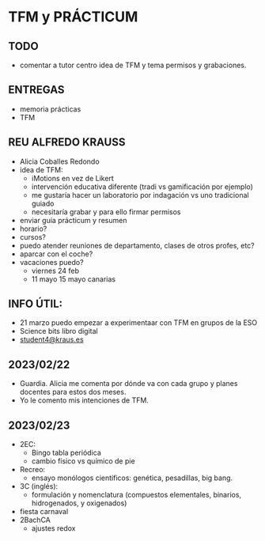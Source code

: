 # TFM y PRÁCTICUM

## TODO
- comentar a tutor centro idea de TFM y tema permisos y grabaciones.

## ENTREGAS
- memoria prácticas
- TFM

## REU ALFREDO KRAUSS
- Alicia Coballes Redondo
- idea de TFM:
    - iMotions en vez de Likert
    - intervención educativa diferente (tradi vs gamificación por ejemplo)
    - me gustaría hacer un laboratorio por indagación vs uno tradicional guiado
    - necesitaría grabar y para ello firmar permisos
- enviar guía prácticum y resumen
- horario?
- cursos?
- puedo atender reuniones de departamento, clases de otros profes, etc?
- aparcar con el coche?
- vacaciones puedo? 
    - viernes 24 feb
    - 11 mayo 15 mayo canarias

## INFO ÚTIL:
- 21 marzo puedo empezar a experimentaar con TFM en grupos de la ESO
- Science bits libro digital
- student4@kraus.es

## 2023/02/22
- Guardia. Alicia me comenta por dónde va con cada grupo y planes docentes para estos dos meses.
- Yo le comento mis intenciones de TFM. 
## 2023/02/23
- 2EC:
    - Bingo tabla periódica
    - cambio físico vs químico de pie
- Recreo:
    - ensayo monólogos científicos: genética, pesadillas, big bang.
- 3C (inglés):
    - formulación y nomenclatura (compuestos elementales, binarios, hidrogenados, y oxigenados)
- fiesta carnaval
- 2BachCA
    - ajustes redox